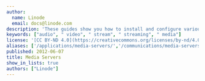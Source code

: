 ```yaml
---
author:
  name: Linode
  email: docs@linode.com
description: 'These guides show you how to install and configure various media server applications so you can share audio and video files over the web with friends and more.'
keywords: ["audio", " video", " stream", " streaming", " media"]
license: '[CC BY-ND 4.0](https://creativecommons.org/licenses/by-nd/4.0)'
aliases: ['/applications/media-servers/','/communications/media-servers/']
published: 2012-06-07
title: Media Servers
show_in_lists: true
authors: ["Linode"]
---
```



